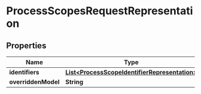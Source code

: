 # ProcessScopesRequestRepresentation

## Properties
Name | Type | Description | Notes
------------ | ------------- | ------------- | -------------
**identifiers** | [**List&lt;ProcessScopeIdentifierRepresentation&gt;**](ProcessScopeIdentifierRepresentation.md) |  |  [optional]
**overriddenModel** | **String** |  |  [optional]
